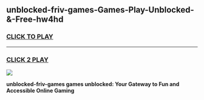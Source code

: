 
## unblocked-friv-games-Games-Play-Unblocked-&-Free-hw4hd
<h3>
<a href="https://premium76.site?title=unblocked-friv-games&ref=24A">CLICK TO PLAY</a></h3>
<hr>

<h3>
<a href="https://premium76.site?title=unblocked-friv-games&ref=24A">CLICK 2 PLAY</a>
  
</h3>

<a href="https://premium76.site?title=unblocked-friv-games&ref=24A"><img src="https://clearcache.store/games.png"></a>


**unblocked-friv-games games unblocked: Your Gateway to Fun and Accessible Online Gaming**
